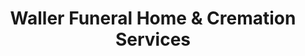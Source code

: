 ---
title: "Waller Funeral Home & Cremation Services"
url: /oxford/waller-funeral-home-und-cremation-services/
shop: Bestattungen
---